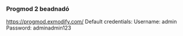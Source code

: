 ### Progmod 2 beadnadó

https://progmod.exmodify.com/
Default credentials:
Username: admin
Password: adminadmin123
